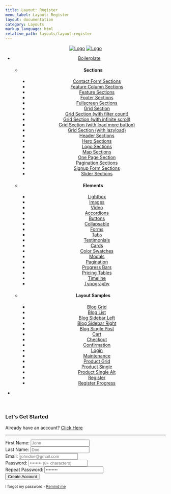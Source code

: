 ```yaml
---
title: Layout: Register
menu_label: Layout: Register
layout: documentation
category: Layouts
markup_language: html
relative_path: layouts/layout-register
---
```


<!-- Header -->
<header class="header header-transparent header-absolute header-fixed-on-mobile nav-dark" data-bkg-threshold="100" data-sticky-scroll-up="">
  <div class="header-inner border-1 border-b border-grey-lightest">
    <div class="row nav-bar">
      <div class="col w-full nav-bar-inner">
        <div class="logo">
          <div class="logo-inner">
            <a href="../index.html"><img src="../images/logo.svg" alt="Logo"></a>
            <a href="../index.html"><img src="../images/logo-dark.svg" alt="Logo"></a>
          </div>
        </div>
        <nav class="navigation primary-navigation nav-block nav-block-last ml-auto sub-menu-indicator">
          <ul>
            <li class="contains-mega-sub-menu current">
              <a href="elements-accordions.html">Boilerplate</a>
              <ul class="mega-sub-menu">
                <li>
                  <h4>Sections</h4>
                  <ul>
                    <li>
                      <a href="section-contact-forms.html">Contact Form Sections</a>
                    </li>
                    <li>
                      <a href="section-feature-columns.html">Feature Column Sections</a>
                    </li>
                    <li>
                      <a href="section-feature.html">Feature Sections</a>
                    </li>
                    <li>
                      <a href="section-footer.html">Footer Sections</a>
                    </li>
                    <li>
                      <a href="section-fullscreen.html">Fullscreen Sections</a>
                    </li>
                    <li>
                      <a href="section-grid-default.html">Grid Section</a>
                    </li>
                    <li>
                      <a href="section-grid-filter-menu-count.html">Grid Section (with filter count)</a>
                    </li>
                    <li>
                      <a href="section-grid-infinite-scroll.html">Grid Section (with infinite scroll)</a>
                    </li>
                    <li>
                      <a href="section-grid-load-more.html">Grid Section (with load more button)</a>
                    </li>
                    <li>
                      <a href="section-grid-lazyload.html">Grid Section (with lazyload)</a>
                    </li>
                    <li>
                      <a href="section-header.html">Header Sections</a>
                    </li>
                    <li>
                      <a href="section-heros.html">Hero Sections</a>
                    </li>
                    <li>
                      <a href="section-logos.html">Logo Sections</a>
                    </li>
                    <li>
                      <a href="section-maps.html">Map Sections</a>
                    </li>
                    <li>
                      <a href="section-one-page.html">One Page Section</a>
                    </li>
                    <li>
                      <a href="section-pagination.html">Pagination Sections</a>
                    </li>
                    <li>
                      <a href="section-signup-forms.html">Signup Form Sections</a>
                    </li>
                    <li>
                      <a href="section-slider.html">Slider Sections</a>
                    </li>
                  </ul>
                </li>
                <li>
                  <h4>Elements</h4>
                  <ul>
                    <li>
                      <a href="elements-lightbox.html">Lightbox</a>
                    </li>
                    <li>
                      <a href="elements-images.html">Images</a>
                    </li>
                    <li>
                      <a href="elements-video.html">Video</a>
                    </li>
                    <li>
                      <a href="elements-accordions.html">Accordions</a>
                    </li>
                    <li>
                      <a href="elements-buttons.html">Buttons</a>
                    </li>
                    <li>
                      <a href="elements-collapsable.html">Collapsable</a>
                    </li>
                    <li>
                      <a href="elements-forms.html">Forms</a>
                    </li>
                    <li>
                      <a href="elements-tabs.html">Tabs</a>
                    </li>
                    <li>
                      <a href="elements-testimonials.html">Testimonials</a>
                    </li>
                    <li>
                      <a href="elements-cards.html">Cards</a>
                    </li>
                    <li>
                      <a href="elements-color-swatches.html">Color Swatches</a>
                    </li>
                    <li>
                      <a href="elements-modals.html">Modals</a>
                    </li>
                    <li>
                      <a href="elements-pagination.html">Pagination</a>
                    </li>
                    <li>
                      <a href="elements-progress-bars.html">Progress Bars</a>
                    </li>
                    <li>
                      <a href="elements-pricing-tables.html">Pricing Tables</a>
                    </li>
                    <li>
                      <a href="elements-progressline.html">Timeline</a>
                    </li>
                    <li>
                      <a href="elements-typography.html">Typography</a>
                    </li>
                  </ul>
                </li>
                <li>
                  <h4>Layout Samples</h4>
                  <ul>
                    <li>
                      <a href="layout-blog-grid.html">Blog Grid</a>
                    </li>
                    <li>
                      <a href="layout-blog-list.html">Blog List</a>
                    </li>
                    <li>
                      <a href="layout-blog-sidebar-left.html">Blog Sidebar Left</a>
                    </li>
                    <li>
                      <a href="layout-blog-sidebar-right.html">Blog Sidebar Right</a>
                    </li>
                    <li>
                      <a href="layout-blog-single-post-sidebar-right.html">Blog Single Post</a>
                    </li>
                    <li>
                      <a href="layout-cart.html">Cart</a>
                    </li>
                    <li>
                      <a href="layout-checkout.html">Checkout</a>
                    </li>
                    <li>
                      <a href="layout-confirmation.html">Confirmation</a>
                    </li>
                    <li>
                      <a href="layout-login.html">Login</a>
                    </li>
                    <li>
                      <a href="layout-maintenance.html">Maintenance</a>
                    </li>
                    <li>
                      <a href="layout-product-grid.html">Product Grid</a>
                    </li>
                    <li>
                      <a href="layout-product-single.html">Product Single</a>
                    </li>
                    <li>
                      <a href="layout-product-single-alt.html">Product Single Alt</a>
                    </li>
                    <li>
                      <a href="layout-register.html">Register</a>
                    </li>
                    <li>
                      <a href="layout-register-progress.html">Register Progress</a>
                    </li>
                  </ul>
                </li>
              </ul>
            </li>
          </ul>
        </nav>
        <nav class="navigation nav-block secondary-navigation">
          <ul>
            <li class="aux-navigation hide">
              <!-- Aux Navigation -->
              <a href="#" class="navigation-show side-nav-show nav-icon"></a>
            </li>
          </ul>
        </nav>
      </div>
    </div>
  </div>
</header>
<!-- Header End -->
<!-- Register Section -->
<div class="section-block h-screen">
  <div class="row">
    <div class="col w-6/12 w-md-full offset-3 offset-md-0">
      <div class="card rounded size-xl bg-white border-grey-ultralight shadow-lg">
        <h3>Let's Get Started</h3>
        <p class="mb-20">Already have an account? <a href="index-login-4.html" class="fade-location">Click Here</a></p>
        <hr>
        <div class="register-form-container">
          <form class="register-form" action="#" method="post" novalidate="">
            <div class="row merged-form-elements">
              <div class="col w-6/12">
                <label>First Name:</label>
                <input type="text" name="register[firstname]" class="form-firstname form-element rounded size-md" placeholder="John" required="">
              </div>
              <div class="col w-6/12">
                <label>Last Name:</label>
                <input type="text" name="register[lastname]" class="form-lastname form-element rounded size-md" placeholder="Doe" required="">
              </div>
            </div>
            <div class="row">
              <div class="col w-full">
                <label>Email:</label>
                <input type="email" name="register[email]" class="form-email form-element rounded size-md" placeholder="johndoe@gmail.com" required="">
              </div>
            </div>
            <div class="row merged-form-elements">
              <div class="col w-6/12">
                <label>Password:</label>
                <input type="password" name="register[password]" class="form-password form-element rounded size-md" placeholder="•••••••• (8+ characters)" required="">
              </div>
              <div class="col w-6/12">
                <label>Repeat Password:</label>
                <input type="password" name="register[password]" class="form-password form-element rounded size-md" placeholder="••••••••" required="">
              </div>
            </div>
            <div class="row">
              <div class="col w-full mt-10">
                <input type="submit" value="Create Account" class="form-submit button rounded size-md mb-0">
              </div>
            </div>
          </form>
          <div class="row">
            <div class="col w-full">
              <p class="mt-20 mb-0"><small>I forgot my password - <a href="#">Remind me</a></small></p>
            </div>
          </div>
        </div>
      </div>
    </div>
  </div>
</div>
<!-- Register Section End -->
